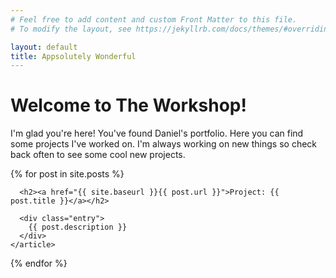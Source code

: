 ```yaml
---
# Feel free to add content and custom Front Matter to this file.
# To modify the layout, see https://jekyllrb.com/docs/themes/#overriding-theme-defaults

layout: default
title: Appsolutely Wonderful
---
```


# Welcome to The Workshop!

I'm glad you're here! You've found Daniel's portfolio.
Here you can find some projects I've worked on. I'm always
working on new things so check back often to see some cool
new projects.

<div class="posts">
  {% for post in site.posts %}
    <article class="post">

      <h2><a href="{{ site.baseurl }}{{ post.url }}">Project: {{ post.title }}</a></h2>

      <div class="entry">
        {{ post.description }}
      </div>
    </article>
  {% endfor %}
</div>
